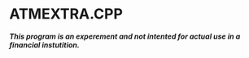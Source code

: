 # ATMEXTRA.CPP

***This program is an experement and not intented for actual use in a financial instutition.***
